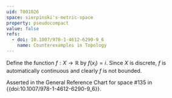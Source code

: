 ```yaml
---
uid: T001026
space: sierpinski's-metric-space
property: pseudocompact
value: false
refs:
  - doi: 10.1007/978-1-4612-6290-9_6
    name: Counterexamples in Topology
---
```

Define the function $f:X\to \mathbb{R}$ by $f(x_i)=i$.  Since $X$ is discrete, $f$ is automatically continuous and clearly $f$ is not bounded.

Asserted in the General Reference Chart for space #135 in
{{doi:10.1007/978-1-4612-6290-9_6}}.
